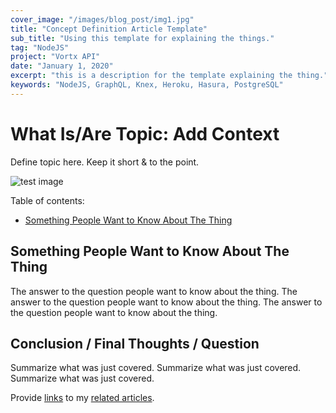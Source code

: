 ```yaml
---
cover_image: "/images/blog_post/img1.jpg"
title: "Concept Definition Article Template"
sub_title: "Using this template for explaining the things."
tag: "NodeJS"
project: "Vortx API"
date: "January 1, 2020"
excerpt: "this is a description for the template explaining the thing."
keywords: "NodeJS, GraphQL, Knex, Heroku, Hasura, PostgreSQL"
---
```


# **What Is/Are Topic: Add Context**

Define topic here. Keep it short & to the point.

![test image](../public/bg_mars-glowing.jpg)

Table of contents:

- [Something People Want to Know About The Thing](#something-people-want-to-know-about-the-thing)

## **Something People Want to Know About The Thing**

The answer to the question people want to know about the thing. The answer to the question people want to know about the thing. The answer to the question people want to know about the thing.

## **Conclusion / Final Thoughts / Question**

Summarize what was just covered. Summarize what was just covered. Summarize what was just covered.

Provide [links]() to my [related articles]().
